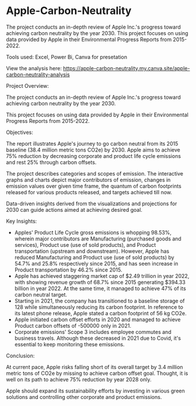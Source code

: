 # Apple-Carbon-Neutrality
The project conducts an in-depth review of Apple Inc.'s progress toward achieving carbon neutrality by the year 2030. 
This project focuses on using data provided by Apple in their Environmental Progress Reports from 2015-2022.

Tools used: Excel, Power Bi, Canva for presetation

View the analysis here: https://apple-carbon-neutrality.my.canva.site/apple-carbon-neutrality-analysis

Project Overview:

The project conducts an in-depth review of Apple Inc.'s progress toward achieving carbon neutrality by the year 2030.

This project focuses on using data provided by Apple in their Environmental Progress Reports from 2015-2022.

Objectives:

The report illustrates Apple's journey to go carbon neutral from its 2015 baseline (38.4 million metric tons CO2e) by 2030. Apple aims to achieve 75% reduction by decreasing corporate and product life cycle emissions and rest 25% through carbon offsets.

The project describes categories and scopes of emission. The interactive graphs and charts depict major contributors of emission, changes in emission values over given time frame, the quantum of carbon footprints released for various products released, and targets achieved till now.

Data-driven insights derived from the visualizations and projections for 2030 can guide actions aimed at achieving desired goal.

Key Insights:

- Apples' Product Life Cycle gross emissions is whopping 98.53%, wherein major contributors are Manufacturing (purchased goods and services), Product use (use of sold products), and Product transportation 
  (upstream and downstream). However, Apple has reduced Manufacturing and Product use (use of sold products) by 54.7% and 25.8% respectively since 2015, and has seen increase in Product transportation by 46.2% 
  since 2015.
- Apple has achieved staggering market cap of $2.49 trillion in year 2022, with showing revenue growth of 68.7% since 2015 generating $394.33 billion in year 2022. At the same time, it managed to achieve 47% of 
  its carbon neutral target.
- Starting in 2021, the company has transitioned to a baseline storage of 128 while simultaneously reducing its carbon footprint. In reference to its latest phone release, Apple stated a carbon footprint of 56 
  kg CO2e.
- Apple initiated carbon offset efforts in 2020 and managed to achieve Product carbon offsets of -500000 only in 2021.
- Corporate emissions' Scope 3 includes employee commutes and business travels. Although these decreased in 2021 due to Covid, it's essential to keep monitoring these emissions.

Conclusion:

At current pace, Apple risks falling short of its overall target by 3.4 million metric tons of CO2e by missing to achieve carbon offset goal. Thought, it is well on its path to achieve 75% reduction by year 2028 only.

Apple should expand its sustainability efforts by investing in various green solutions and controlling other corporate and product emissions.
